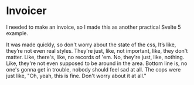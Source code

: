# Invoicer

I needed to make an invoice, so I made this as another practical Svelte 5 example.

It was made quickly, so don't worry about the state of the css, It’s like, they’re not even real styles. They're just, like, not important, like, they don't matter. Like, there's, like, no records of 'em. No, they're just, like, nothing. Like, they're not even supposed to be around in the area. Bottom line is, no one's gonna get in trouble, nobody should feel sad at all. The cops were just like, "Oh, yeah, this is fine. Don't worry about it at all."
